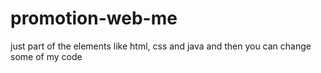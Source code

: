 # promotion-web-me
just part of the elements like html, css and java and then you can change some of my code
